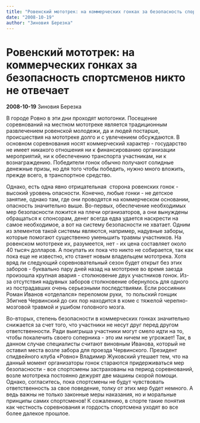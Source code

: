 ```yaml
---
title: "Ровенский мототрек: на коммерческих гонках за безопасность спортсменов никто не отвечает"
date: "2008-10-19"
author: "Зиновия Березка"
---
```


# Ровенский мототрек: на коммерческих гонках за безопасность спортсменов никто не отвечает

**2008-10-19** Зиновия Березка

В городе Ровно в эти дни проходят мотогонки. Посещение соревнований на местном мототреке является традиционным развлечением ровенской молодежи, да и людей постарше, происшествия на мототреке долго и с увлечением обсуждаются. В основном соревнования носят коммерческий характер - государство не имеет никакого отношения ни к финансированию организации мероприятий, ни к обеспечению транспорта участникам, ни к вознаграждению. Победители гонок обычно получают солидные денежные призы, но для того чтобы победить, нужно много вложить, прежде всего, в транспортное средство.

Однако, есть одна явно отрицательная  сторона ровенских гонок - высокий уровень опасности. Конечно, любые гонки - не детское занятие, однако там, где они проводятся на коммерческом основании, опасность значительно выше. Во-первых, обеспечение необходимых мер безопасности ложится на плечи организаторов, а они вынуждены обращаться к спонсорам, денег всегда едва удается наскрести на самое необходимое, а вот на систему безопасности не хватает. Одним из элементов такой системы являются, например, надувные заборы, которые помогают существенно уменьшить травмы участников. На ровенском мототреке их, разумеется, нет - их цена составляет около 40 тысяч долларов. А покупать их пока что никто не собирается, так как пока еще не известно, кто станет новым владельцем мототрека. Хотя вряд ли следующий соревновательный сезон будет открыт без этих заборов - буквально пару дней назад на мототреке во время заезда произошла крупная авария - столкновение двух участников гонок. Из-за отсутствия надувных заборов столкновение обернулось для одного из пострадавших очень серьезными последствиями. Если россиянин Роман Иванов «отделался» переломом руки,  то польский гонщик Збигнев Червинский до сих пор находится в коме с тяжелой черепно-мозговой травмой и ушибом головного мозга.

Во-вторых, степень безопасности в коммерческих гонках значительно снижается за счет того, что участники не несут друг перед другом ответственности. Ради выигрыша участники могут смело идти на то, чтобы покалечить своего соперника - это им ничем не угрожает! Так, в данном случае специалисты считают виновным Иванова, который не оставил места возле забора для проезда Червинского. Президент спидвейного клуба «Ровно» Владимир Жуковский утешает тем, что на данный момент организаторы гонок стараются придерживаться мер безопасности - все спортсмены застрахованы на период соревнований, возле мототрека постоянно дежурят две машины скорой помощи. Однако, согласитесь, пока спортсмены не будут чувствовать ответственность за свое поведение, толку от этих мер будет немного. А ведь важны не только законные меры наказания, но и моральные принципы самих спортсменов! К сожалению, в спорте такие понятия как честность соревнования и гордость спортсмена уходят во все более далекое прошлое.